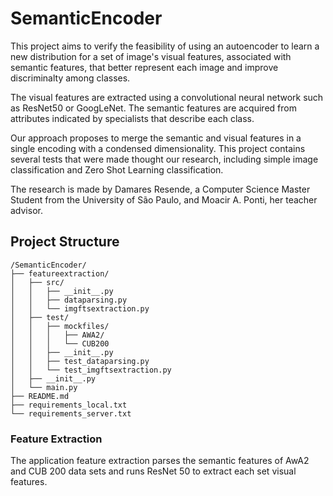 # SemanticEncoder

This project aims to verify the feasibility of using an autoencoder to learn a new distribution for a set of image's 
visual features, associated with semantic features, that better represent each image and improve discriminalty among 
classes. 

The visual features are extracted using a convolutional neural network such as ResNet50 or GoogLeNet. The semantic 
features are acquired from attributes indicated by specialists that describe each class.

Our approach proposes to merge the semantic and visual features in a single encoding with a condensed dimensionality. 
This project contains several tests that were made thought our research, including simple image classification and 
Zero Shot Learning classification. 

The research is made by Damares Resende, a Computer Science Master Student from the University of São Paulo, and Moacir 
A. Ponti, her teacher advisor.

## Project Structure

```buildoutcfg
/SemanticEncoder/
├── featureextraction/
│   ├── src/
│   │   ├── __init__.py
│   │   ├── dataparsing.py
│   │   └── imgftsextraction.py
│   ├── test/
│   │   ├── mockfiles/
│   │   │   ├── AWA2/
│   │   │   └── CUB200
│   │   ├── __init__.py
│   │   ├── test_dataparsing.py
│   │   └── test_imgftsextraction.py
│   ├── __init__.py
│   └── main.py
├── README.md
├── requirements_local.txt
└── requirements_server.txt
```

### Feature Extraction

The application feature extraction parses the semantic features of AwA2 and CUB 200 data sets and runs ResNet 50 to 
extract each set visual features.   
      
